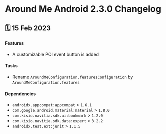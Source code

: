 # Around Me Android 2.3.0 Changelog

<h2>🗓 15 Feb 2023</h2>

#### Features
- A customizable POI event button is added

#### Tasks
- Rename `AroundMeConfiguration.featuresConfiguration` by `AroundMeConfiguration.features`

#### Dependencies
- `androidx.appcompat:appcompat` > `1.6.1`
- `com.google.android.material:material` > `1.8.0`
- `com.kisio.navitia.sdk.ui:bookmark` > `1.2.0`
- `com.kisio.navitia.sdk.data:expert` > `3.2.2`
- `androidx.test.ext:junit` > `1.1.5`
